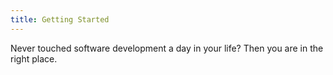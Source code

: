 ```yaml
---
title: Getting Started
---
```


Never touched software development a day in your life?
Then you are in the right place.
